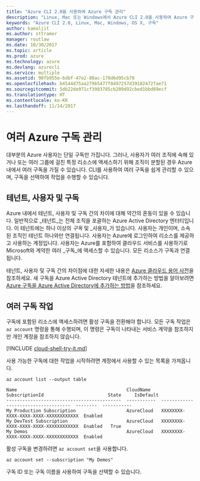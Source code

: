 ```yaml
---
title: "Azure CLI 2.0을 사용하여 Azure 구독 관리"
description: "Linux, Mac 또는 Windows에서 Azure CLI 2.0을 사용하여 Azure 구독을 관리합니다."
keywords: "Azure CLI 2.0, Linux, Mac, Windows, OS X, 구독"
author: kamaljit
ms.author: sttramer
manager: routlaw
ms.date: 10/30/2017
ms.topic: article
ms.prod: azure
ms.technology: azure
ms.devlang: azurecli
ms.service: multiple
ms.assetid: 98fb955e-6dbf-47e2-80ac-170d6d95cb70
ms.openlocfilehash: b4544d75aa279b5477f8497257d39182472fae71
ms.sourcegitcommit: 5db22de971cf3983785cb209d92cbed1bbd69ecf
ms.translationtype: HT
ms.contentlocale: ko-KR
ms.lasthandoff: 11/14/2017
---
```

# <a name="manage-multiple-azure-subscriptions"></a>여러 Azure 구독 관리

대부분의 Azure 사용자는 단일 구독만 가집니다. 그러나, 사용자가 여러 조직에 속해 있거나 또는 여러 그룹에 걸친 특정 리소스에 액세스하기 위해 조직이 분할된 경우 Azure 내에서 여러 구독을 가질 수 있습니다. CLI를 사용하여 여러 구독을 쉽게 관리할 수 있으며, 구독을 선택하여 작업을 수행할 수 있습니다.

## <a name="tenants-users-and-subscriptions"></a>테넌트, 사용자 및 구독

Azure 내에서 테넌트, 사용자 및 구독 간의 차이에 대해 약간의 혼동이 있을 수 있습니다. 일반적으로 _테넌트_는 전체 조직을 포괄하는 Azure Active Directory 엔터티입니다. 이 테넌트에는 하나 이상의 _구독_ 및 _사용자_가 있습니다. 사용자는 개인이며, 소속된 조직인 테넌트 하나와만 연결됩니다. 사용자는 Azure에 로그인하여 리소스를 제공하고 사용하는 계정입니다. 사용자는 Azure를 포함하여 클라우드 서비스를 사용하기로 Microsoft와 계약한 여러 _구독_에 액세스할 수 있습니다. 모든 리소스가 구독과 연결됩니다.

테넌트, 사용자 및 구독 간의 차이점에 대한 자세한 내용은 [Azure 클라우드 용어 사전](/azure/azure-glossary-cloud-terminology)을 참조하세요.
새 구독을 Azure Active Directory 테넌트에 추가하는 방법을 알아보려면 [Azure 구독을 Azure Active Directory에 추가하는 방법](/en-us/azure/active-directory/active-directory-how-subscriptions-associated-directory)을 참조하세요.

## <a name="working-with-multiple-subscriptions"></a>여러 구독 작업

구독에 포함된 리소스에 액세스하려면 활성 구독을 전환해야 합니다. 모든 구독 작업은 `az account` 명령을 통해 수행되며, 이 명령은 구독이 나타내는 서비스 계약을 참조하지만 개인 계정을 참조하지 않습니다.

[!INCLUDE [cloud-shell-try-it.md](includes/cloud-shell-try-it.md)]

사용 가능한 구독에 대한 작업을 시작하려면 계정에서 사용할 수 있는 목록을 가져옵니다.

```azurecli-interactive
az account list --output table
```

```Output
Name                                         CloudName    SubscriptionId                        State     IsDefault
-------------------------------------------  -----------  ------------------------------------  --------  -----------
My Production Subscription                   AzureCloud   XXXXXXXX-XXXX-XXXX-XXXX-XXXXXXXXXXXX  Enabled
My DevTest Subscription                      AzureCloud   XXXXXXXX-XXXX-XXXX-XXXX-XXXXXXXXXXXX  Enabled   True
My Demos                                     AzureCloud   XXXXXXXX-XXXX-XXXX-XXXX-XXXXXXXXXXXX  Enabled
```

활성 구독을 변경하려면 `az account set`을 사용합니다.

```azurecli-interactive
az account set --subscription "My Demos"
```

구독 ID 또는 구독 이름을 사용하여 구독을 선택할 수 있습니다.
